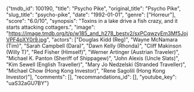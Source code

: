 {"tmdb_id": 100190, "title": "Psycho Pike", "original_title": "Psycho Pike", "slug_title": "psycho-pike", "date": "1992-01-01", "genre": ["Horreur"], "score": "6.0/10", "synopsis": "Toxins in a lake drive a fish crazy, and it starts attacking cottagers.", "image": "https://image.tmdb.org/t/p/w185_and_h278_bestv2/sxPCqwzyEm3Mf5JojVPF4pXY0r9.jpg", "actors": ["Douglas Kidd (Reg)", "Wayne McNamara (Tim)", "Sarah Campbell (Dara)", "Dawn Kelly (Rhonda)", "Cliff Makinson (Willy T)", "Red Fisher (Himself)", "Werner Artinger (Austrian Traveler)", "Michael K. Panton (Sheriff of Shippagew)", "John Alexis (Uncle Slats)", "Kim Sewell (English Traveller)", "Mary Jo Nedzelski (Stranded Traveller)", "Michael Chow (Hong Kong Investor)", "Rene Sagolili (Hong Kong Investor)"], "comments": [], "recommandations_id": [], "youtube_key": "uaS32aGU7BY"}